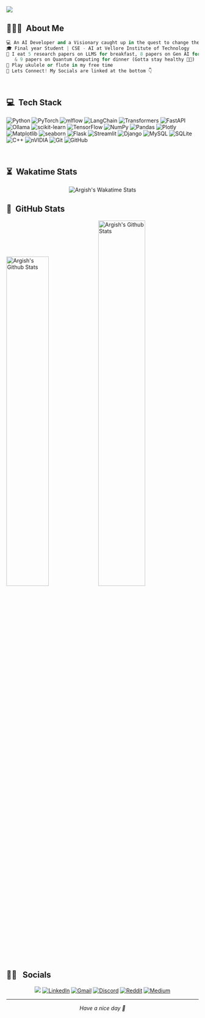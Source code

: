 <img src="./img/header.gif">

## 👨🏻‍💻 &nbsp;About Me

```py
💻 An AI Developer and a Visionary caught up in the quest to change the world
🎓 Final year Student | CSE - AI at Vellore Institute of Technology
🍴 I eat 5 research papers on LLMS for breakfast, 8 papers on Gen AI for lunch 
   & 9 papers on Quantum Computing for dinner (Gotta stay healthy 😬💪)
🤠 Play ukulele or flute in my free time 
🤝 Lets Connect! My Socials are linked at the bottom 👇
```
<!-- 📄 &nbsp;Please have a look at my [Resume](https://www.argish.com/resume.html) for more details about me. I'm open to feedback and suggestions! -->


<br>

## 💻 &nbsp;Tech Stack

![Python](https://img.shields.io/badge/python-3670A0?style=for-the-badge&logo=python&logoColor=ffdd54) 
![PyTorch](https://img.shields.io/badge/PyTorch-%23EE4C2C.svg?style=for-the-badge&logo=PyTorch&logoColor=white) 
![mlflow](https://img.shields.io/badge/mlflow-%23d9ead3.svg?style=for-the-badge&logo=numpy&logoColor=blue) 
![LangChain](https://img.shields.io/badge/langchain-1c3c3c?style=for-the-badge&logo=langchain&logoColor=white) 
![Transformers](https://img.shields.io/badge/transformers-FFD21E?style=for-the-badge&logo=huggingface&logoColor=black) 
![FastAPI](https://img.shields.io/badge/FastAPI-005571?style=for-the-badge&logo=fastapi) 
![Ollama](https://img.shields.io/badge/ollama-%23000?style=for-the-badge&logo=ollama&logoColor=white) 
![scikit-learn](https://img.shields.io/badge/scikit--learn-f7931e?style=for-the-badge&logo=scikit-learn&logoColor=white)
![TensorFlow](https://img.shields.io/badge/TensorFlow-%23FF6F00.svg?style=for-the-badge&logo=TensorFlow&logoColor=white) 
![NumPy](https://img.shields.io/badge/numpy-%23013243.svg?style=for-the-badge&logo=numpy&logoColor=white) 
![Pandas](https://img.shields.io/badge/pandas-%23150458.svg?style=for-the-badge&logo=pandas&logoColor=white) 
![Plotly](https://img.shields.io/badge/Plotly-%233F4F75.svg?style=for-the-badge&logo=plotly&logoColor=white) 
![Matplotlib](https://img.shields.io/badge/Matplotlib-ff424b?style=for-the-badge&logo=Matplotlib&logoColor=black) 
![seaborn](https://img.shields.io/badge/Seaborn-05122A?style=for-the-badge&logo=seaborn&logoColor=47759b)
![Flask](https://img.shields.io/badge/flask-%23000.svg?style=for-the-badge&logo=flask&logoColor=white) 
![Streamlit](https://img.shields.io/badge/Streamlit-%23FE4B4B.svg?style=for-the-badge&logo=streamlit&logoColor=white) 
![Django](https://img.shields.io/badge/django-%23092E20.svg?style=for-the-badge&logo=django&logoColor=white) 
![MySQL](https://img.shields.io/badge/mysql-4479A1.svg?style=for-the-badge&logo=mysql&logoColor=white) 
![SQLite](https://img.shields.io/badge/sqlite-%2307405e.svg?style=for-the-badge&logo=sqlite&logoColor=white) 
![C++](https://img.shields.io/badge/c++-%2300599C.svg?style=for-the-badge&logo=c%2B%2B&logoColor=white) 
![nVIDIA](https://img.shields.io/badge/cuda-000000.svg?style=for-the-badge&logo=nVIDIA&logoColor=green) 
![Git](https://img.shields.io/badge/git-%23F05033.svg?style=for-the-badge&logo=git&logoColor=white) 
![GitHub](https://img.shields.io/badge/github-%23121011.svg?style=for-the-badge&logo=github&logoColor=white)
<!-- ![Adobe Photoshop](https://img.shields.io/badge/adobe%20photoshop-%2331A8FF.svg?style=for-the-badge&logo=adobe%20photoshop&logoColor=white)  -->

<br>

<!-- <details open>
  <summary><span style="color:#92d0ff"><b>Languages & Libraries</b></span></summary><br>

![Python](https://img.shields.io/badge/-Python-05122A?style=flat&logo=python&logoColor=007ACC)&nbsp;
![PyTorch](https://img.shields.io/badge/-PyTorch-05122A?style=flat&logo=pytorch)&nbsp;
![Tensorflow](https://img.shields.io/badge/-Tensorflow-05122A?style=flat&logo=tensorflow)&nbsp;
![Keras](https://img.shields.io/badge/-Keras-05122A?style=flat&logo=keras&logoColor=d10808)&nbsp;
![SciKit-Learn](https://img.shields.io/badge/-ScikitLearn-05122A?style=flat&logo=scikitlearn)&nbsp;
![OpenAI gym](https://img.shields.io/badge/-OpenAIgym-05122A?style=flat&logo=openaigym)&nbsp;
![Numpy](https://img.shields.io/badge/-Numpy-05122A?style=flat&logo=numpy&logoColor=537bd1)&nbsp;
![Pandas](https://img.shields.io/badge/-Pandas-05122A?style=flat&logo=pandas&logoColor=47759b)&nbsp;
![seaborn](https://img.shields.io/badge/-Seaborn-05122A?style=flat&logo=seaborn&logoColor=47759b)&nbsp;
![Plotly](https://img.shields.io/badge/-Plotly-05122A?style=flat&logo=plotly&logoColor=537bd1)&nbsp;

![Streamlit](https://img.shields.io/badge/-Streamlit-05122A?style=flat&logo=streamlit)&nbsp;
![Flask](https://img.shields.io/badge/-Flask-05122A?style=flat&logo=flask)&nbsp;

</details>
<details>
  <summary><span style="color:lightpink"><b>Tools</b></span></summary><br>

![Tableau](https://img.shields.io/badge/-Tableau-05122A?style=flat&logo=tableau)&nbsp;
![Excel](https://img.shields.io/badge/-Excel-05122A?style=flat&logo=microsoft-excel&logoColor=1ed760)&nbsp;

</details>
<details>
  <summary><span style="color:lightpink"><b>Web Dev</b></span></summary><br>

![HTML](https://img.shields.io/badge/-HTML-05122A?style=flat&logo=HTML5)&nbsp;
![CSS](https://img.shields.io/badge/-CSS-05122A?style=flat&logo=CSS3&logoColor=1572B6)&nbsp;
![Markdown](https://img.shields.io/badge/-Markdown-05122A?style=flat&logo=markdown)

</details>
<details>
  <summary><span style="color:turquoise"><b>Version Control</b></span></summary><br>

![Git](https://img.shields.io/badge/-Git-05122A?style=flat&logo=git)&nbsp;
![GitHub](https://img.shields.io/badge/-GitHub-05122A?style=flat&logo=github)&nbsp;

</details>
<details>
  <summary><span style="color:turquoise"><b>Editors</b></span></summary><br>


![Visual Studio Code](https://img.shields.io/badge/-Visual%20Studio%20Code-05122A?style=flat&logo=visual-studio-code&logoColor=007ACC)&nbsp;
![Jupyter](https://img.shields.io/badge/-Jupyter-05122A?style=flat&logo=jupyter&logoColor=f37b2d)&nbsp;
![Google Colab](https://img.shields.io/badge/-GoogleColab-05122A?style=flat&logo=googlecolab)&nbsp;
![PyCharm](https://img.shields.io/badge/-PyCharm-05122A?style=flat&logo=pycharm&logoColor=2bdb90)&nbsp;

</details>
<details>
  <summary><span style="color:#3ef274"><b>Graphics Design</b></span></summary><br>
  
![Figma](https://img.shields.io/badge/-Figma-05122A?style=flat&logo=figma&logoColor=D8BFD8)&nbsp;
![Photoshop](https://img.shields.io/badge/-Photoshop-05122A?style=flat&logo=adobe-photoshop)&nbsp;
![Canva](https://img.shields.io/badge/-Canva-05122A?style=flat&logo=canva)&nbsp;
![Illustrator](https://img.shields.io/badge/-Illustrator-05122A?style=flat&logo=adobe-illustrator)&nbsp;

</details> -->

<!-- ![Java](https://img.shields.io/badge/-Java-05122A?style=flat&logo=java&logoColor=FFA518)&nbsp;
![C++](https://img.shields.io/badge/-C++-05122A?style=flat&logo=C%2B%2B&logoColor=00599C)&nbsp; -->

<!--START_SECTION:waka-->
## ⏳ &nbsp;Wakatime Stats

<p align="center">
<img src="https://wakatime.com/share/@018d0bd2-fa47-40ad-97b5-e0ec98be21ea/132dc779-cc89-455d-bc46-4ffe448ea841.svg" alt="Argish's Wakatime Stats">
</p>

<!-- <p align="center">
<img width="70%" src="https://wakatime.com/share/@018d0bd2-fa47-40ad-97b5-e0ec98be21ea/b3a7fe44-d0c6-4bf9-8ab6-e2b749caba3c.svg" alt="Argish's Language Stats">
</p>

<p align="center">
p.s. The 'Other' language above refers to Jupyter Notebooks (.ipynb)
</p> -->

<!--END_SECTION:waka-->

## 🥷 &nbsp;GitHub Stats

<p> <img width="47%"src="https://github-readme-stats.vercel.app/api?username=argishh&show_icons=true&layout=compact&count_private=true&hide_border=true&theme=gotham" alt="Argish's Github Stats">
<img width="49.5%" src="https://github-readme-streak-stats.herokuapp.com/?user=argishh&include_all_commits=true&count_private=true&hide_border=true&theme=gotham" alt="Argish's Github Stats"></p> 

<!-- <p align="center"> <img align="center" src="https://github-readme-stats.vercel.app/api/top-langs/?username=argishh&show_icons=true&layout=compact&hide_border=true&hide=CSS,HTML&include_all_commits=true&count_private=true&theme=gotham" alt="Argish's Github Stats"></p>  -->


## 🤝🏻 &nbsp; Socials

<p align="center">
    <a href="https://www.argish.in"><img src="https://img.shields.io/badge/-argish.in-3423A6?style=for-the-badge&logo=awslambda&logoColor=white"/></a>
    <a href="https://www.linkedin.com/in/argish/" target="_blank"><img alt="LinkedIn" src="https://img.shields.io/badge/linkedin%20-%230077B5.svg?&style=for-the-badge&logo=linkedin&logoColor=white"/></a>
    <a href="mailto:argish.official@gmail.com" target="_blank"><img alt="Gmail" src="https://img.shields.io/badge/Gmail-d94437?style=for-the-badge&logo=gmail&logoColor=white" /></a>
    <a href="https://discordapp.com/users/1265931018141962282" target="_blank"><img alt="Discord" src="https://img.shields.io/badge/Discord-5662f6?style=for-the-badge&logo=discord&logoColor=white" /></a>
    <a href="https://www.reddit.com/user/argishh/" target="_blank"><img alt="Reddit" src="https://img.shields.io/badge/Reddit-da430c?style=for-the-badge&logo=reddit&logoColor=white" /></a>
    <a href="https://medium.com/@fleyneiz" target="_blank"><img alt="Medium" src="https://img.shields.io/badge/Medium-12100E?style=for-the-badge&logo=medium&logoColor=white" /></a>
    <!-- <a href="https://instagram.com/argishh" target="_blank"><img alt="Instagram" src="https://img.shields.io/badge/Instagram-ce317c?style=for-the-badge&logo=instagram&logoColor=white" /></a> -->
</p>


<!-- ## 🎶 &nbsp;Listening To...
[![spotify-github-profile](https://spotify-github-profile.kittinanx.com/api/view?uid=dr5aiyc686c9pls3917ic24s1&cover_image=true&theme=novatorem&show_offline=false&background_color=121212&interchange=false&bar_color=53b14f&bar_color_cover=false)](https://spotify-github-profile.kittinanx.com/api/view?uid=dr5aiyc686c9pls3917ic24s1&redirect=true) -->

---
<p align='center'><i>Have a nice day 🩵</i></p>
